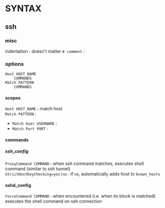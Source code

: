 # SYNTAX

## ssh

### misc

indentation : doesn't matter
`# comment` :  

### options

```
Host HOST_NAME
	COMMANDS
Match PATTERN
	COMMANDS
```

#### scopes
`Host HOST_NAME` : match host  
`Match PATTERN` :  
*	`Match User USERNAME` :  
*	`Match Port PORT` :  

#### commands

##### ssh_config
`ProxyCommand COMMAND` : when ssh command matches, executes shell command (similar to ssh tunnel)  
`StrictHostKeyChecking=yes|no` : if `no`, automatically adds host to `known_hosts`   

#### sshd_config
`ForceCommand COMMAND` : when encountered (i.e. when its block is matched) executes the shell command on ssh connection  